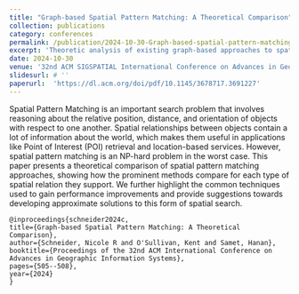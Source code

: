 ```yaml
---
title: "Graph-based Spatial Pattern Matching: A Theoretical Comparison"
collection: publications
category: conferences
permalink: /publication/2024-10-30-Graph-based-spatial-pattern-matching-theoretical-comparison
excerpt: 'Theoretic analysis of existing graph-based approaches to spatial pattern matching showing that exact solutions are intractable and sampling-based approaches are ineffective.' 
date: 2024-10-30
venue: '32nd ACM SIGSPATIAL International Conference on Advances in Geographic Information Systems'
slidesurl: # ''
paperurl:  'https://dl.acm.org/doi/pdf/10.1145/3678717.3691227'
---
```


Spatial Pattern Matching is an important search problem that involves reasoning about the relative position, distance, and orientation of objects with respect to one another. 
Spatial relationships between objects contain a lot of information about the world, which makes them useful in applications like Point of Interest (POI) retrieval and location-based services. 
However, spatial pattern matching is an NP-hard problem in the worst case. 
This paper presents a theoretical comparison of spatial pattern matching approaches, showing how the prominent methods compare for each type of
spatial relation they support. 
We further highlight the common techniques used to gain performance improvements and provide suggestions towards developing approximate solutions to this form of spatial search.

    @inproceedings{schneider2024c,
    title={Graph-based Spatial Pattern Matching: A Theoretical Comparison},
    author={Schneider, Nicole R and O'Sullivan, Kent and Samet, Hanan},
    booktitle={Proceedings of the 32nd ACM International Conference on Advances in Geographic Information Systems},
    pages={505--508},
    year={2024}
    }